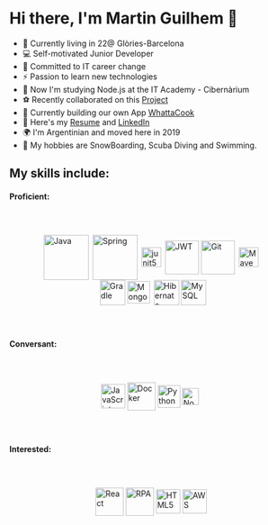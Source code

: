 # Hi there, I'm Martin Guilhem 👋  

- 🏡 Currently living in 22@ Glòries-Barcelona 
- 💻 Self-motivated Junior Developer
- 🎯 Committed to IT career change
- ⚡ Passion to learn new technologies 
- 🔭 Now I'm studying Node.js at the IT Academy - Cibernàrium
- ⚽ Recently collaborated on this [Project](https://github.com/it-academyproject/ITProject-Soccer-Backend)
- 💼 Currently building our own App [WhattaCook](https://github.com/WhattaCookProject/NewWhattaCook)
- 📃 Here's my [Resume](https://drive.google.com/file/d/1ef9MP8YQVXcl-yeqvit95V0-5A-IdN2h/view?usp=sharing) and [LinkedIn](https://www.linkedin.com/in/martin-guilhem/)
- 🌍 I'm Argentinian and moved here in 2019
- 🗻 My hobbies are SnowBoarding, Scuba Diving and Swimming.


## My skills include:

#### Proficient:
<span style="align-items:center;display:flex;flex-direction:row;flex-wrap:wrap;justify-content:center;margin: 60px;">
  <img title="Java" alt="Java" src="https://github.com/MartinGuilhem/MartinGuilhemCV/blob/main/Logos/java.png" height="80" />  &ensp;
  <img title="Spring" alt="Spring" src="https://github.com/MartinGuilhem/MartinGuilhemCV/blob/main/Logos/spring2.png" height="80" /> &ensp;
  <img title="junit5" alt="junit5" src="https://github.com/MartinGuilhem/MartinGuilhemCV/blob/main/Logos/junit5.png" height="35" /> &ensp;
  <img title="JWT" alt="JWT" src="https://github.com/MartinGuilhem/MartinGuilhemCV/blob/main/Logos/jwt.png" height="60" /> &nbsp;
  <img title="Git" alt="Git" src="https://github.com/MartinGuilhem/MartinGuilhemCV/blob/main/Logos/git2.png" height="60" /> &ensp;
  <img title="Maven" alt="Maven" src="https://github.com/MartinGuilhem/MartinGuilhemCV/blob/main/Logos/maven.png" height="35" /> &ensp;
  <img title="Gradle" alt="Gradle" src="https://github.com/MartinGuilhem/MartinGuilhemCV/blob/main/Logos/gradle.png" height="45" /> &nbsp;
  <img title="MongoDB" alt="MongoDB" src="https://github.com/MartinGuilhem/MartinGuilhemCV/blob/main/Logos/mongodb.png" height="40" /> &ensp;
  <img title="Hibernate" alt="Hibernate" src="https://github.com/MartinGuilhem/MartinGuilhemCV/blob/main/Logos/hibernate.png" height="45" /> &nbsp;
  <img title="MySQL" alt="MySQL" src="https://github.com/MartinGuilhem/MartinGuilhemCV/blob/main/Logos/MySQL.png" height="45" />
</span>

#### Conversant:
<span style="align-items:center;display:flex;flex-direction:row;flex-wrap:wrap;justify-content:center;margin: 60px;">
  <img title="JavaScript" alt="JavaScript" src="https://github.com/MartinGuilhem/MartinGuilhemCV/blob/main/Logos/javascript.png" height="43" /> &nbsp;
  <img title="Docker" alt="Docker" src="https://github.com/MartinGuilhem/MartinGuilhemCV/blob/main/Logos/docker.png" height="50" /> &nbsp;
  <img title="Python" alt="Python" src="https://github.com/MartinGuilhem/MartinGuilhemCV/blob/main/Logos/python.png" height="40" /> &nbsp;
  <img title="Node.JS" alt="Node.JS" src="https://github.com/MartinGuilhem/MartinGuilhemCV/blob/main/Logos/nodejs.png" height="30" /> &nbsp;
</span>

#### Interested:
<span style="align-items:center;display:flex;flex-direction:row;flex-wrap:wrap;justify-content:center;margin: 60px;">
  <img title="React" alt="React" src="https://github.com/MartinGuilhem/MartinGuilhemCV/blob/main/Logos/react.png" height="50" /> &nbsp;
  <img title="RPA" alt="RPA" src="https://github.com/MartinGuilhem/MartinGuilhemCV/blob/main/Logos/RPA.png" height="50" /> &nbsp;
  <img title="HTML5" alt="HTML5" src="https://github.com/MartinGuilhem/MartinGuilhemCV/blob/main/Logos/html5.png" height="43" /> &nbsp;
  <img title="AWS" alt="AWS" src="https://github.com/MartinGuilhem/MartinGuilhemCV/blob/main/Logos/AWS.png" height="43" />
</span>
